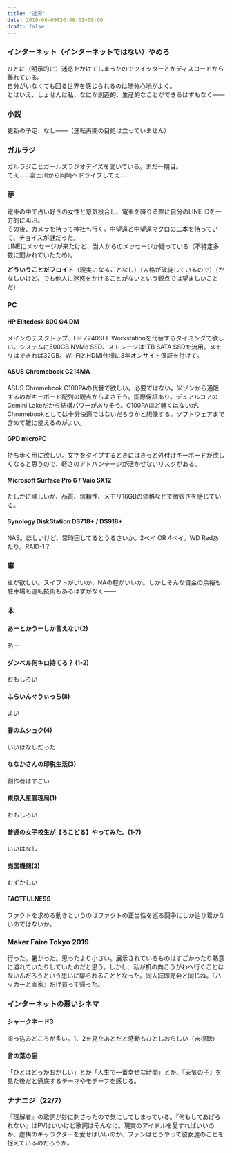 ```yaml
---
title: "近況"
date: 2019-08-09T20:48:01+09:00
draft: false
---
```


### インターネット（インターネットではない）やめろ

ひとに（明示的に）迷惑をかけてしまったのでツイッターとかディスコードから離れている。  
自分がいなくても回る世界を感じられるのは随分心地がよく。  
とはいえ、しょせんは私、なにか創造的、生産的なことができるはずもなく――

### 小説

更新の予定、なし――（運転再開の目処は立っていません）

### ガルラジ

ガルラジことガールズラジオデイズを聞いている。まだ一期目。  
てぇ……富士川から岡崎へドライブしてえ……

### 夢

電車の中で占い好きの女性と意気投合し、電車を降りる際に自分のLINE IDを一方的に叫ぶ。  
その後、カメラを持って神社へ行く。中望遠と中望遠マクロの二本を持っていて、チョイスが謎だった。  
LINEにメッセージが来たけど、当人からのメッセージか疑っている（不特定多数に聞かれていたため）。

__どういうことだフロイト__（現実になることなし）（人格が破綻しているので）（かなしいけど、でも他人に迷惑をかけることがないという観点では望ましいことだ）

### PC

#### HP Elitedesk 800 G4 DM

メインのデスクトップ、HP Z240SFF Workstationを代替するタイミングで欲しい。システムに500GB NVMe SSD、ストレージは1TB SATA SSDを流用。メモリはできれば32GB。Wi-FiとHDMI仕様に3年オンサイト保証を付けて。

#### ASUS Chromebook C214MA

ASUS Chromebook C100PAの代替で欲しい。必要ではない。米ゾンから通販するのがキーボード配列の観点からよさそう。国際保証あり。デュアルコアのGemini Lakeだから結構パワーがありそう。C100PAほど軽くはないが、Chromebookとしては十分快適ではないだろうかと想像する。ソフトウェアまで含めて雑に使えるのがよい。

#### GPD microPC

持ち歩く用に欲しい。文字をタイプするときにはきっと外付けキーボードが欲しくなると思うので、軽さのアドバンテージが活かせないリスクがある。

#### Microsoft Surface Pro 6 / Vaio SX12

たしかに欲しいが、品質、信頼性、メモリ16GBの価格などで微妙さを感じている。

#### Synology DiskStation DS718+ / DS918+

NAS。ほしいけど、常時回してるとうるさいか。2ベイ OR 4ベイ。WD Redあたり。RAID-1？

### 車

車が欲しい。スイフトがいいか、NAの軽がいいか。しかしそんな資金の余裕も駐車場も運転技術もあるはずがなく――

### 本

#### あーとかうーしか言えない(2)

あー

#### ダンベル何キロ持てる？ (1-2)

おもしろい

#### ふらいんぐうぃっち(8)

よい

#### 春のムショク(4)

いいはなしだった

#### ななかさんの印税生活(3)

創作者はすごい

#### 東京入星管理局(1)

おもしろい

#### 普通の女子校生が【ろこどる】やってみた。(1-7)

いいはなし

#### 売国機関(2)

むずかしい

#### FACTFULNESS

ファクトを求める動きというのはファクトの正当性を巡る闘争にしか辿り着かないのではないか。

### Maker Faire Tokyo 2019

行った。暑かった。思ったより小さい。展示されているものはすごかったり熱意に溢れていたりしていたのだと思う。しかし、私が机の向こうがわへ行くことはないんだろうという思いに駆られることとなった。同人誌即売会と同じね。『ハッカーと画家』だけ買って帰った。

### インターネットの悪いシネマ

#### シャークネード3

突っ込みどころが多い。1、2を見たあとだと感動もひとしおらしい（未視聴）

#### 言の葉の庭

「ひとはどっかおかしい」とか「人生で一番幸せな時間」とか、『天気の子』を見た後だと通底するテーマやモチーフを感じる。

### ナナニジ（22/7）

『理解者』の歌詞が妙に刺さったので気にしてしまっている。『何もしてあげられない』はPVはいいけど歌詞はそんなに。現実のアイドルを愛すればいいのか、虚構のキャラクターを愛せばいいのか、ファンはどうやって彼女達のことを捉えているのだろうか。